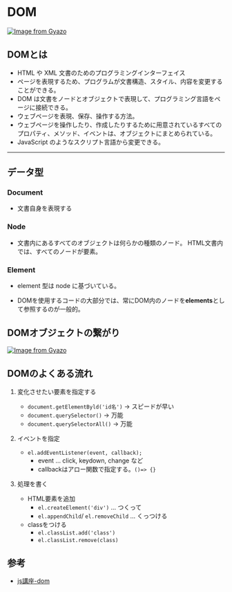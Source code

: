 # DOM
[![Image from Gyazo](https://i.gyazo.com/2e40cf2590c11bd924b897703c0956ec.png)](https://gyazo.com/2e40cf2590c11bd924b897703c0956ec)

## DOMとは
- HTML や XML 文書のためのプログラミングインターフェイス
- ページを表現するため、プログラムが文書構造、スタイル、内容を変更することができる。
-  DOM は文書をノードとオブジェクトで表現して、プログラミング言語をページに接続できる。
- ウェブページを表現、保存、操作する方法。
- ウェブページを操作したり、作成したりするために用意されているすべてのプロパティ、メソッド、イベントは、オブジェクトにまとめられている。
- JavaScript のようなスクリプト言語から変更できる。
---
## データ型
### Document
  - 文書自身を表現する
### Node
  - 文書内にあるすべてのオブジェクトは何らかの種類のノード。
  HTML文書内では、すべてのノードが要素。
### Element
  - element 型は node に基づいている。

- DOMを使用するコードの大部分では、常にDOM内のノードを**elements**として参照するのが一般的。

## DOMオブジェクトの繋がり
[![Image from Gyazo](https://i.gyazo.com/68b700701d068b1c6539057eee9717c6.png)](https://gyazo.com/68b700701d068b1c6539057eee9717c6)

## DOMのよくある流れ
1. 変化させたい要素を指定する
    - `document.getElementByld('id名')` -> スピードが早い
    - `document.querySelector()` -> 万能
    - `document.querySelectorAll()` -> 万能

2. イベントを指定
    - `el.addEventListener(event, callback);`
      - event ... click, keydown, change など
      - callbackはアロー関数で指定する。`()=> {}`

3. 処理を書く
    - HTML要素を追加
      - `el.createElement('div')` ... つくって
      - `el.appendChild`/ `el.removeChild` ... くっつける
    - classをつける
      - `el.classList.add('class')`
      - `el.classList.remove(class)`

## 参考
- [js講座-dom](http://hakuhin.jp/js/dom.html)
